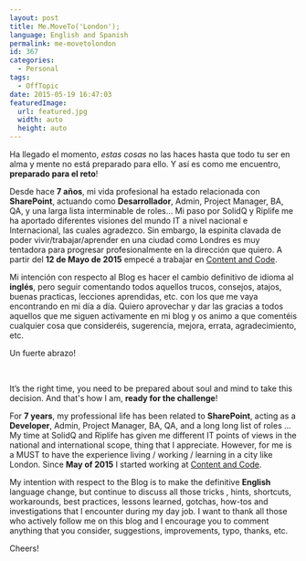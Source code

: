 ```yaml
---
layout: post
title: Me.MoveTo('London');
language: English and Spanish
permalink: me-movetolondon
id: 367
categories:
  - Personal
tags:
  - OffTopic
date: 2015-05-19 16:47:03
featuredImage: 
  url: featured.jpg
  width: auto
  height: auto
---
```


Ha llegado el momento, _estas cosas_ no las haces hasta que todo tu ser en alma y mente no está preparado para ello. Y así es como me encuentro, **preparado para el reto**! 

Desde hace **7 años**, mi vida profesional ha estado relacionada con **SharePoint**, actuando como **Desarrollador**, Admin, Project Manager, BA, QA, y una larga lista interminable de roles… Mi paso por SolidQ y Riplife me ha aportado diferentes visiones del mundo IT a nivel nacional e Internacional, las cuales agradezco. Sin embargo, la espinita clavada de poder vivir/trabajar/aprender en una ciudad como Londres es muy tentadora para progresar profesionalmente en la dirección que quiero. A partir del **12 de Mayo de 2015** empecé a trabajar en [Content and Code](http://www.contentandcode.com). 

Mi intención con respecto al Blog es hacer el cambio definitivo de idioma al **inglés**, pero seguir comentando todos aquellos trucos, consejos, atajos, buenas practicas, lecciones aprendidas, etc. con los que me vaya encontrando en mi día a día. Quiero aprovechar y dar las gracias a todos aquellos que me siguen activamente en mi blog y os animo a que comentéis cualquier cosa que consideréis, sugerencia, mejora, errata, agradecimiento, etc.  

Un fuerte abrazo! 

&nbsp;

It’s the right time, you need to be prepared about soul and mind to take this decision. And that's how I am, **ready for the challenge**!

For **7 years**, my professional life has been related to **SharePoint**, acting as a **Developer**, Admin, Project Manager, BA, QA, and a long long list of roles ... My time at SolidQ and Riplife has given me different IT points of views in the national and international scope, thing that I appreciate. However, for me is a MUST to have the experience living / working / learning in a city like London. Since **May of 2015** I started working at [Content and Code](http://www.contentandcode.com). 

My intention with respect to the Blog is to make the definitive **English** language change, but continue to discuss all those tricks , hints, shortcuts, workarounds, best practices, lessons learned, gotchas, how-tos and investigations that I encounter during my day job. I want to thank all those who actively follow me on this blog and I encourage you to comment anything that you consider, suggestions, improvements, typo, thanks, etc. 

Cheers!
